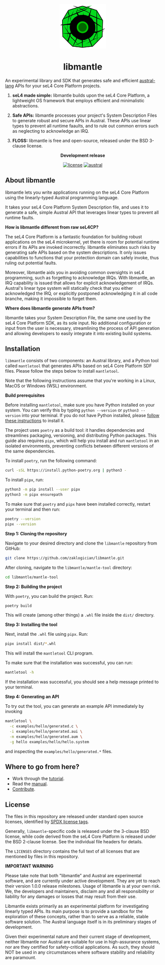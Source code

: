 <!--
    Copyright 2023, COMAS (ABN 11 932 720 318) and the project contributors
    SPDX-License-Identifier: CC-BY-SA-4.0
-->

<p align="center">
  <img width="150" src="/docs/logo.svg" alt="libmantle logo"></a>
</p>

<h1 align="center">libmantle</h1>

An experimental library and SDK that generates safe and efficient [austral-lang](https://austral-lang.org/)
APIs for your seL4 Core Platform projects.

1. **seL4 made simple:** libmantle builds upon the seL4 Core Platform, a
   lightweight OS framework that employs efficient and minimalistic
   abstractions.
   
2. **Safe APIs:** libmantle processes your project's System Description Files
   to generate robust and secure APIs in Austral. These APIs use linear types
   to prevent all runtime faaults, and to rule out common errors such as
   neglecting to acknowledge an IRQ.

3. **FLOSS:** libmantle is free and open-source, released under the BSD
   3-clause license.

<div align="center">

**Development release**

[![license](https://img.shields.io/github/license/zaklogician/libmantle)](https://github.com/zaklogician/libmantle/blob/main/LICENSE.md)
[![austral](https://img.shields.io/badge/Austral-0.2.0-blue)](https://github.com/austral/austral/releases/tag/v0.2.0)

</div>

## About libmantle

libmantle lets you write applications running on the seL4 Core Platform using
the linearly-typed Austral programming language.

It takes your seL4 Core Platform System Description file, and uses it to
generate a safe, simple Austral API that leverages linear types to prevent all
runtime faults.

**How is libmantle different from raw seL4CP?**

The seL4 Core Platform is a fantastic foundation for building robust
applications on the seL4 microkernel, yet there is room for potential runtime
errors if its APIs are invoked incorrectly. libmantle eliminates such risks by
generating safe APIs based on the system descriptions. It only issues
capabilities to functions that your protection domain can safely invoke, thus
ruling out potential faults.

Moreover, libmantle aids you in avoiding common oversights in seL4 programming,
such as forgetting to acknowledge IRQs. With libmantle, an IRQ capability is
issued that allows for explicit acknowledgement of IRQs. Austral's linear type
system will statically check that you either acknowledged the IRQ, or
explicitly postponed acknowledging it in all code branche, making it impossible
to forget them.

**Where does libmantle generate APIs from?**

libmantle takes your System Description File, the same one used by the seL4
Core Platform SDK, as its sole input. No additional configuration or input from
the user is necessary, streamlining the process of API generation and allowing
developers to easily integrate it into existing build systems.

## Installation

`libmantle` consists of two components: an Austral library, and a Python tool
called `mantletool` that generates APIs based on seL4 Core Platform SDF files.
Please follow the steps below to install `mantletool`.

Note that the following instructions assume that you're working in a Linux,
MacOS or Windows (WSL) environment.

**Build prerequisites**

Before installing `mantletool`, make sure you have Python installed on your
system. You can verify this by typing `python --version` or
`python3 --version` into your terminal. If you do not have Python installed,
please [follow these instructions](https://www.python.org/downloads/) to
install it.

The project uses `poetry` as a build tool: it handles dependencies and
streamlines packaging, versioning, and distributing Python packages. This guide
also requires `pipx`, which will help you install and run `mantletool` in an
isolated environments, preventing conflicts between different versions of the
same dependencies.

To install `poetry`, run the following command:

```bash
curl -sSL https://install.python-poetry.org | python3 -
```

To install `pipx`, run:

```bash
python3 -m pip install --user pipx
python3 -m pipx ensurepath
```

To make sure that `poetry` and  `pipx` have been installed correctly,
restart your terminal and then run:

```bash
poetry --version
pipx --version
```

**Step 1: Cloning the repository**

Navigate to your desired directory and clone the `libmantle` repository from GitHub:

```bash
git clone https://github.com/zaklogician/libmantle.git
```

After cloning, navigate to the `libmantle/mantle-tool` directory:

```bash
cd libmantle/mantle-tool
```

**Step 2: Building the project**

With `poetry`, you can build the project. Run:

```bash
poetry build
```

This will create (among other things) a `.whl` file inside the `dist/`
directory.

**Step 3: Installing the tool**

Next, install the `.whl` file using `pipx`. Run:

```bash
pipx install dist/*.whl
```

This will install the `mantletool` CLI program.

To make sure that the installation was successful, you can run:

```bash
mantletool -h
```

If the installation was successful, you should see a help message printed to
your terminal.

**Step 4: Generating an API**

To try out the tool, you can generate an example API immediately by invoking

```bash
mantletool \
  -c examples/hello/generated.c \
  -i examples/hello/generated.aui \
  -m examples/hello/generated.aum \
  -g hello examples/hello/hello.system
```

and inspecting the `examples/hello/generated.*` files.

## Where to go from here?

* Work through the [tutorial](examples/tutorial/README.md).
* Read the [manual](docs/MANUAL.md).
* [Contribute](docs/CONTRIBUTING.md).

## License

The files in this repository are released under standard open source
licenses, identified by [SPDX license tags](https://spdx.org).

Generally, `libmantle`-specific code is released under the 3-clause BSD
license, while code derived from the seL4 Core Platform is released
under the BSD 2-clause license. See the individual file headers for
details.

The `LICENSES` directory contains the full text of all licenses that
are mentioned by files in this repository.

**IMPORTANT WARNING**

Please take note that both "libmantle" and Austral are experimental software,
and are currently under active development. They are yet to reach their version
1.0.0 release milestones. Usage of libmantle is at your own risk. We, the
developers and maintainers, disclaim any and all responsibility or liability for
any damages or losses that may result from their use.

Libmantle exists primarily as an experimental platform for investigating
linearly typed APIs. Its main purpose is to provide a sandbox for the
exploration of these concepts, rather than to serve as a reliable, stable
software solution. The Austral language itself is in its preliminary stages of
development.

Given their experimental nature and their current stage of development, neither
libmantle nor Austral are suitable for use in high-assurance systems, nor are
they certified for safety-critical applications. As such, they should NOT be
used in any circumstances where software stability and reliability are
paramount.
